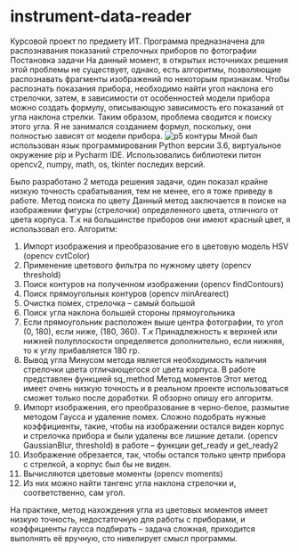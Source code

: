 # instrument-data-reader
Курсовой проект по предмету ИТ. Программа предназначена для распознавания показаний стрелочных приборов по фотографии
Постановка задачи
На данный момент, в открытых источниках решения этой проблемы не существует, однако, есть алгоритмы, позволяющие распознавать фрагменты изображений по некоторым признакам. Чтобы распознать показания прибора, необходимо найти угол наклона его стрелочки, затем, в зависимости от особенностей модели прибора можно создать формулу, описывающую зависимость его показаний от угла наклона стрелки. Таким образом, проблема сводится к поиску этого угла. Я не занимался созданием формул, поскольку, они полностью зависят от модели прибора.
![p5 контуры](https://user-images.githubusercontent.com/94802067/177036179-6441440a-9391-45b1-ac71-adf9c5ca19c1.JPG)
Мной был использован язык программирования Python версии 3.6, виртуальное окружение pip и Pycharm IDE. Использовались библиотеки питон opencv2, numpy, math, os, tkinter последих версий. 

Было разработано 2 метода решения задачи, один показал крайне низкую точность срабатывания, тем не менее, его я тоже приведу в работе.
Метод поиска по цвету
Данный метод заключается в поиске на изображении фигуры (стрелочки) определенного цвета, отличного от цвета корпуса. Т.к на большинстве приборов они имеют красный цвет, я использовал его. Алгоритм:
1.	 Импорт изображения и преобразование его в цветовую модель HSV (opencv cvtColor)
2.	Применение цветового фильтра по нужному цвету (opencv threshold)
3.	Поиск контуров на полученном изображении (opencv findContours)
4.	Поиск прямоугольных контуров (opencv minArearect)
5.	Очистка помех, стрелочка – самый большой 
6.	Поиск угла наклона большей стороны прямоугольника
7.	Если прямоугольник расположен выше центра фотографии, то угол (0, 180), если ниже, (180, 360). Т.к Принадлежность к верхней или нижней полуплоскости определяется дополнительно, если нижняя, то к углу прибавляется 180 гр.
8.	Вывод угла
Минусом метода является необходимость наличия стрелочки цвета отличающегося от цвета корпуса.
В работе представлен функцией sq_method
Метод моментов
Этот метод имеет очень низкую точность и в реальном проекте использоваться сможет только после доработки. Я обзорно опишу его алгоритм. 
1.	Импорт изображения, его преобразование в черно-белое, размытие методом Гаусса и удаление помех. Сложно подобрать нужные коэффициенты, такие, чтобы на изображении остался виден корпус и стрелочка прибора и были удалены все лишние детали. (opencv GaussianBlur, threshold) в работе – функции get_ready и get_ready2
2.	Изображение обрезается, так, чтобы остался только центр прибора с стрелкой, а корпус был бы не виден.
3.	Вычисляются цветовые моменты (opencv moments)
4.	Из них можно найти тангенс угла наклона стрелочки и, соответственно, сам угол.

На практике, метод нахождения угла из цветовых моментов имеет низкую точность, недостаточную для работы с приборами, и коэффициенты гаусса подбирать – задача сложная, приходится выполнять её вручную, сто нивелирует смысл программы. 
